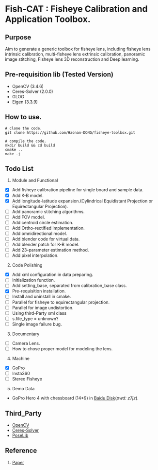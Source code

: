 # Fish-CAT : Fisheye Calibration and Application Toolbox.

## Purpose
Aim to generate a generic toolbox for fisheye lens, including fisheye lens intrinsic calibration, multi-fisheye lens extrinsic calibration, panoramic image stitching, Fisheye lens 3D reconstruction and Deep learning.

## Pre-requisition lib (Tested Version)
- OpenCV (3.4.6)
- Ceres-Solver (2.0.0)
- GLOG
- Eigen (3.3.9)

## How to use.
```shell
# clone the code.
git clone https://github.com/Haonan-DONG/fisheye-toolbox.git

# compile the code.
mkdir build && cd build
cmake ..
make -j
```

## Todo List
1. Module and Functional
- [X] Add fisheye calibration pipeline for single board and sample data.
- [X] Add K-B model.
- [X] Add longitude-latitude expansion.(Cylindrical Equidistant Projection or Equirectangular Projection).
- [ ] Add panoramic stitching algorithms.
- [ ] Add FOV model.
- [ ] Add centroid circle estimation.
- [ ] Add Ortho-rectified implementation.
- [ ] Add omnidirectional model.
- [ ] Add blender code for virtual data.
- [ ] Add blender patch for K-B model.
- [ ] Add 23-parameter estimation method.
- [ ] Add pixel interpolation.

2. Code Polishing
- [X] Add xml configuration in data preparing.
- [ ] Initialization function.
- [ ] Add setting_base, separated from calibration_base class.
- [X] Pre-requisition installation.
- [ ] Install and uninstall in cmake.
- [ ] Parallel for fisheye to equirectangular projection.
- [ ] Parallel for image undistortion.
- [ ] Using third-Party xml class
- [ ] s.file_type = unknown?
- [ ] Single image failure bug.

3. Documentary
- [ ] Camera Lens.
- [ ] How to chose proper model for modeling the lens.

4. Machine
- [X] GoPro
- [ ] Insta360
- [ ] Stereo Fisheye

5. Demo Data
- GoPro Hero 4 with chessboard (14\*9) in [Baidu Disk](https://pan.baidu.com/s/1pjY5FuheeUftFYjDW7jffg)(*pwd: z7jz*).

## Third_Party
- [OpenCV](https://github.com/opencv/opencv)
- [Ceres-Solver](https://github.com/ceres-solver/ceres-solver)
- [PoseLib](https://github.com/vlarsson/PoseLib)

## Reference
1. [Paper](None)